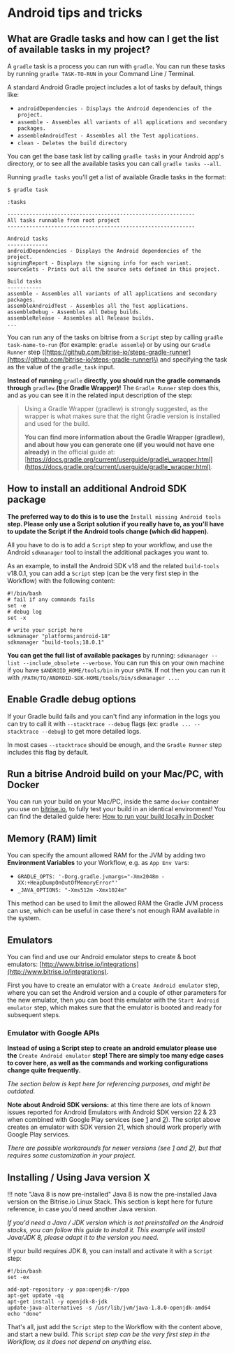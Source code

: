 # Android tips and tricks

## What are Gradle tasks and how can I get the list of available tasks in my project?

A `gradle` task is a process you can run with `gradle`. You can run these tasks by running `gradle TASK-TO-RUN` in your Command Line / Terminal.

A standard Android Gradle project includes a lot of tasks by default, things like:

* `androidDependencies - Displays the Android dependencies of the project.`
* `assemble - Assembles all variants of all applications and secondary packages.`
* `assembleAndroidTest - Assembles all the Test applications.`
* `clean - Deletes the build directory`

You can get the base task list by calling `gradle tasks` in your Android app's directory, or to see all the available tasks you can call `gradle tasks --all`.

Running `gradle tasks` you'll get a list of available Gradle tasks in the format:

```text
$ gradle task

:tasks

------------------------------------------------------------
All tasks runnable from root project
------------------------------------------------------------

Android tasks
-------------
androidDependencies - Displays the Android dependencies of the project.
signingReport - Displays the signing info for each variant.
sourceSets - Prints out all the source sets defined in this project.

Build tasks
-----------
assemble - Assembles all variants of all applications and secondary packages.
assembleAndroidTest - Assembles all the Test applications.
assembleDebug - Assembles all Debug builds.
assembleRelease - Assembles all Release builds.
...
```

You can run any of the tasks on bitrise from a `Script` step by calling `gradle task-name-to-run` \(for example: `gradle assemle`\) or by using our `Gradle Runner` step \([https://github.com/bitrise-io/steps-gradle-runner](https://github.com/bitrise-io/steps-gradle-runner)\) and specifying the task as the value of the `gradle_task` input.

**Instead of running** `gradle` **directly, you should run the gradle commands through** `gradlew` **\(the Gradle Wrapper\)!** The `Gradle Runner` step does this, and as you can see it in the related input description of the step:

> Using a Gradle Wrapper \(gradlew\) is strongly suggested, as the wrapper is what makes sure that the right Gradle version is installed and used for the build.
>
> **You can find more information about the Gradle Wrapper \(gradlew\), and about how you can generate one \(if you would not have one already\)** in the official guide at: [https://docs.gradle.org/current/userguide/gradle\_wrapper.html](https://docs.gradle.org/current/userguide/gradle_wrapper.html).

## How to install an additional Android SDK package

**The preferred way to do this is to use the** `Install missing Android tools` **step. Please only use a Script solution if you really have to, as you'll have to update the Script if the Android tools change \(which did happen\).**

All you have to do is to add a `Script` step to your workflow, and use the Android `sdkmanager` tool to install the additional packages you want to.

As an example, to install the Android SDK v18 and the related `build-tools` v18.0.1, you can add a `Script` step \(can be the very first step in the Workflow\) with the following content:

```text
#!/bin/bash
# fail if any commands fails
set -e
# debug log
set -x

# write your script here
sdkmanager "platforms;android-18"
sdkmanager "build-tools;18.0.1"
```

**You can get the full list of available packages** by running: `sdkmanager --list --include_obsolete --verbose`. You can run this on your own machine if you have `$ANDROID_HOME/tools/bin` in your `$PATH`. If not then you can run it with `/PATH/TO/ANDROID-SDK-HOME/tools/bin/sdkmanager ...`.

## Enable Gradle debug options

If your Gradle build fails and you can't find any information in the logs you can try to call it with `--stacktrace --debug` flags \(ex: `gradle ... --stacktrace --debug`\) to get more detailed logs.

In most cases `--stacktrace` should be enough, and the `Gradle Runner` step includes this flag by default.

## Run a bitrise Android build on your Mac/PC, with Docker

You can run your build on your Mac/PC, inside the same `docker` container you use on [bitrise.io](https://www.bitrise.io), to fully test your build in an identical environment! You can find the detailed guide here: [How to run your build locally in Docker](https://github.com/OrganizationDummy/devcenter/tree/acf5f40e38b6dcf6fe62e839a4c04acb31fdebd2/docker/run-your-build-locally-in-docker/README.md)

## Memory \(RAM\) limit

You can specify the amount allowed RAM for the JVM by adding two **Environment Variables** to your Workflow, e.g. as `App Env Var`s:

* `GRADLE_OPTS: '-Dorg.gradle.jvmargs="-Xmx2048m -XX:+HeapDumpOnOutOfMemoryError"'`
* `_JAVA_OPTIONS: "-Xms512m -Xmx1024m"`

This method can be used to limit the allowed RAM the Gradle JVM process can use, which can be useful in case there's not enough RAM available in the system.

## Emulators

You can find and use our Android emulator steps to create & boot emulators: [http://www.bitrise.io/integrations](http://www.bitrise.io/integrations).

First you have to create an emulator with a `Create Android emulator` step, where you can set the Android version and a couple of other parameters for the new emulator, then you can boot this emulator with the `Start Android emulator` step, which makes sure that the emulator is booted and ready for subsequent steps.

### Emulator with Google APIs

**Instead of using a Script step to create an android emulator please use the** `Create Android emulator` **step! There are simply too many edge cases to cover here, as well as the commands and working configurations change quite frequently.**

_The section below is kept here for referencing purposes, and might be outdated._

**Note about Android SDK versions:** at this time there are lots of known issues reported for Android Emulators with Android SDK version 22 & 23 when combined with Google Play services \(see [1](http://stackoverflow.com/questions/32856919/androidstudio-emulator-wont-run-unless-you-update-google-play-services) and [2](https://code.google.com/p/android/issues/detail?id=176348)\). The script above creates an emulator with SDK version 21, which should work properly with Google Play services.

_There are possible workarounds for newer versions \(see_ [_1_](http://stackoverflow.com/questions/34329363/app-wont-run-unless-you-update-google-play-services-with-google-maps-api-andr) _and_ [_2_](http://stackoverflow.com/questions/33114112/app-wont-run-unless-you-update-google-play-services)_\), but that requires some customization in your project._

## Installing / Using Java version X

!!! note "Java 8 is now pre-installed" Java 8 is now the pre-installed Java version on the Bitrise.io Linux Stack. This section is kept here for future reference, in case you'd need another Java version.

_If you'd need a Java / JDK version which is not preinstalled on the Android stacks, you can follow this guide to install it. This example will install Java/JDK 8, please adapt it to the version you need._

If your build requires JDK 8, you can install and activate it with a `Script` step:

```text
#!/bin/bash
set -ex

add-apt-repository -y ppa:openjdk-r/ppa
apt-get update -qq
apt-get install -y openjdk-8-jdk
update-java-alternatives -s /usr/lib/jvm/java-1.8.0-openjdk-amd64
echo "done"
```

That's all, just add the `Script` step to the Workflow with the content above, and start a new build. _This_ `Script` _step can be the very first step in the Workflow, as it does not depend on anything else._


